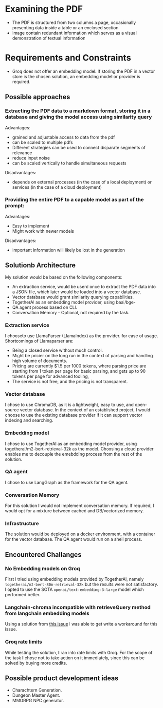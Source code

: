 # Examining the PDF
- The PDF is structured from two columns a page, occasionally presenting data inside a table or an enclosed section
- Image contain redundant information which serves as a visual demonstration of textual information

# Requirements and Constraints
- Groq does not offer an embedding model. If storing the PDF in a vector store is the chosen solution, an embedding model or provider is required.
## Possible approaches
### Extracting the PDF data to a markdown format, storing it in a database and giving the model access using similarity query
Advantages:
- grained and adjustable access to data from the pdf
- can be scaled to multiple pdfs
- Different strategies can be used to connect disparate segments of relevance
- reduce input noise
- can be scaled vertically to handle simultaneous requests

Disadvantages:
- depends on external processes (in the case of a local deployment) or services (in the case of a cloud deployment)

### Providing the entire PDF to a capable model as part of the prompt:
Advantages: 
* Easy to implement
* Might work with newer models

Disadvantages:
* Important information will likely be lost in the generation

## Solutionb Architecture
My solution would be based on the following components:
- An extraction service, would be userd once to extract the PDF data into a JSON file, which later would be loaded into a vector database.
- Vector database would grant similarity querying capabilities.
- TogetherAI as an embedding model provider, using baai/bge-
- QA agent process based on CLI.
- Conversation Memory - Optional, not required by the task.
### Extraction service
I chooseto use LlamaParser (LlamaIndex) as the provider. for ease of usage. Shortcomings of Llamaparser are:
- Being a closed service without much control.
- Might be pricier on the long run in the context of parsing and handling high volume of documents.
- Pricing are currently $1.5 per 1000 tokens, where parsing price are starting from 1 token per page for basic parsing, and gets up to 90 tokens per page for advanced tooling,
- The service is not free, and the pricing is not transparent.

### Vector database
I chose to use ChromaDB, as it is a lightweight, easy to use, and open-source vector database. In the context of an established project, I would choose to use the existing database provider if it can support vector indexing and searching.

### Embedding model
I chose to use TogetherAI as an embedding model provider, using togetherai/m2-bert-retrieval-32k as the model. Choosing a cloud provider enables me to decouple the emebdding process from the rest of the solution.

### QA agent
I chose to use LangGraph as the framework for the QA agent.

### Conversation Memory
For this solution I would not implement conversation memory. If required, I would opt for a mixture between cached and DB/vectorized memory.

### Infrastructure
The solution would be deployed on a docker environment, with a container for the vector database. The QA agent would run on a shell process.

## Encountered Challanges

### No Embedding models on Groq
First I tried using embedding models provided by TogetherAI, namely `togetherai/m2-bert-80m-retrieval-32k` but the results were not satisfactory. I opted to use the SOTA `openai/text-embedding-3-large` model which performed better.

### Langchain-chroma incompatible with retrieveQuery method from langchain embedding models
Using a solution from [this issue](https://github.com/langchain-ai/langchainjs/issues/8314#issuecomment-3035097692) I was able to get write a workaround for this issue.

### Groq rate limits
While testing the solution, I ran into rate limits with Groq. For the scope of the task I chose not to take action on it immediately, since this can be solved by buying more credits.

## Possible product development ideas
- Charachtern Generation.
- Dungeon Master Agent.
- MMORPG NPC generator.